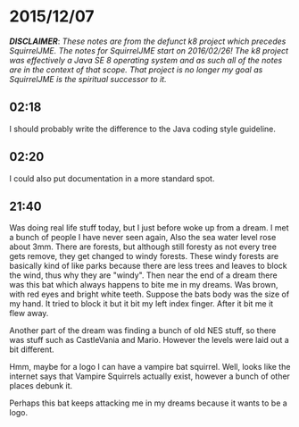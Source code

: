 # 2015/12/07

***DISCLAIMER***: _These notes are from the defunct k8 project which_
_precedes SquirrelJME. The notes for SquirrelJME start on 2016/02/26!_
_The k8 project was effectively a Java SE 8 operating system and as such_
_all of the notes are in the context of that scope. That project is no_
_longer my goal as SquirrelJME is the spiritual successor to it._

## 02:18

I should probably write the difference to the Java coding style guideline.

## 02:20

I could also put documentation in a more standard spot.

## 21:40

Was doing real life stuff today, but I just before woke up from a dream. I met
a bunch of people I have never seen again, Also the sea water level rose about
3mm. There are forests, but although still foresty as not every tree gets
remove, they get changed to windy forests. These windy forests are basically
kind of like parks because there are less trees and leaves to block the wind,
thus why they are "windy". Then near the end of a dream there was this bat
which always happens to bite me in my dreams. Was brown, with red eyes and
bright white teeth. Suppose the bats body was the size of my hand. It tried
to block it but it bit my left index finger. After it bit me it flew away.

Another part of the dream was finding a bunch of old NES stuff, so there was
stuff such as CastleVania and Mario. However the levels were laid out a bit
different.

Hmm, maybe for a logo I can have a vampire bat squirrel. Well, looks like the
internet says that Vampire Squirrels actually exist, however a bunch of other
places debunk it.

Perhaps this bat keeps attacking me in my dreams because it wants to be a logo.

